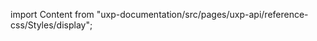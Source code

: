 
import Content from "uxp-documentation/src/pages/uxp-api/reference-css/Styles/display";

<Content query="product=photoshop"/>
